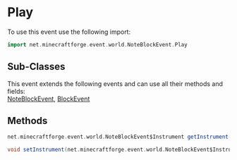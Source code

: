 # Play

To use this event use the following import:
```groovy
import net.minecraftforge.event.world.NoteBlockEvent.Play
```

## Sub-Classes
This event extends the following events and can use all their methods and fields: <br>
[NoteBlockEvent](note_block_event.md), [BlockEvent](../block_event/block_event.md)

## Methods
```groovy
net.minecraftforge.event.world.NoteBlockEvent$Instrument getInstrument()
```

```groovy
void setInstrument(net.minecraftforge.event.world.NoteBlockEvent$Instrument arg0)
```
